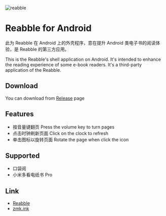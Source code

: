 ![reabble](https://reabble.cn/static/img/icons/reabble-icon-128x128.png)

# Reabble for Android

此为 Reabble 在 Android 上的外壳程序，意在提升 Android 类电子书的阅读体验，是 Reabble 的第三方应用。

This is the Reabble's shell application on Android. 
It's intended to enhance the reading experience of some e-book readers. 
It's a third-party application of the Reabble.

## Download
You can download from [Release](https://github.com/zmk-ink/reabble-android/releases) page

## Features

* 按音量键翻页 Press the volume key to turn pages 
* 点击时钟刷新页面 Click on the clock to refresh
* 单击图标以旋转页面 Rotate the page when click the icon

## Supported

* 口袋阅
* 小米多看电纸书 Pro

## Link

* [Reabble](https://reabble.cn/)
* [zmk.ink](https://zmk.ink/)
